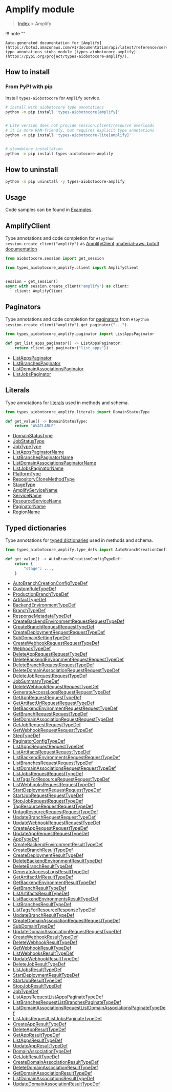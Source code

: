 # Amplify module

> [Index](../README.md) > Amplify


!!! note ""

    Auto-generated documentation for [Amplify](https://boto3.amazonaws.com/v1/documentation/api/latest/reference/services/amplify.html#Amplify)
    type annotations stubs module [types-aiobotocore-amplify](https://pypi.org/project/types-aiobotocore-amplify/).

## How to install



### From PyPI with pip

Install `types-aiobotocore` for `Amplify` service.

```bash
# install with aiobotocore type annotations
python -m pip install 'types-aiobotocore[amplify]'


# Lite version does not provide session.client/resource overloads
# it is more RAM-friendly, but requires explicit type annotations
python -m pip install 'types-aiobotocore-lite[amplify]'


# standalone installation
python -m pip install types-aiobotocore-amplify
```



## How to uninstall

```bash
python -m pip uninstall -y types-aiobotocore-amplify
```

## Usage

Code samples can be found in [Examples](./usage.md).

## AmplifyClient

Type annotations and code completion for  `#!python session.create_client("amplify")` as [AmplifyClient](./client.md)
[:material-aws: boto3 documentation](https://boto3.amazonaws.com/v1/documentation/api/latest/reference/services/amplify.html#Amplify.Client)

```python title="Usage example"
from aiobotocore.session import get_session

from types_aiobotocore_amplify.client import AmplifyClient


session = get_session()
async with session.create_client("amplify") as client:
    client: AmplifyClient
```


## Paginators

Type annotations and code completion for
[paginators](./paginators.md)
from `#!python session.create_client("amplify").get_paginator("...")`.

```python title="Usage example"
from types_aiobotocore_amplify.paginator import ListAppsPaginator

def get_list_apps_paginator() -> ListAppsPaginator:
    return client.get_paginator("list_apps"))
```

- [ListAppsPaginator](./paginators.md#listappspaginator)
- [ListBranchesPaginator](./paginators.md#listbranchespaginator)
- [ListDomainAssociationsPaginator](./paginators.md#listdomainassociationspaginator)
- [ListJobsPaginator](./paginators.md#listjobspaginator)








## Literals

Type annotations for [literals](./literals.md) used in methods and schema.

```python title="Usage example"
from types_aiobotocore_amplify.literals import DomainStatusType

def get_value() -> DomainStatusType:
    return "AVAILABLE"
```

- [DomainStatusType](./literals.md#domainstatustype)
- [JobStatusType](./literals.md#jobstatustype)
- [JobTypeType](./literals.md#jobtypetype)
- [ListAppsPaginatorName](./literals.md#listappspaginatorname)
- [ListBranchesPaginatorName](./literals.md#listbranchespaginatorname)
- [ListDomainAssociationsPaginatorName](./literals.md#listdomainassociationspaginatorname)
- [ListJobsPaginatorName](./literals.md#listjobspaginatorname)
- [PlatformType](./literals.md#platformtype)
- [RepositoryCloneMethodType](./literals.md#repositoryclonemethodtype)
- [StageType](./literals.md#stagetype)
- [AmplifyServiceName](./literals.md#amplifyservicename)
- [ServiceName](./literals.md#servicename)
- [ResourceServiceName](./literals.md#resourceservicename)
- [PaginatorName](./literals.md#paginatorname)
- [RegionName](./literals.md#regionname)




## Typed dictionaries

Type annotations for [typed dictionaries](./type_defs.md) used in methods and schema.

```python title="Usage example"
from types_aiobotocore_amplify.type_defs import AutoBranchCreationConfigTypeDef

def get_value() -> AutoBranchCreationConfigTypeDef:
    return {
        "stage": ...,
    }
```

- [AutoBranchCreationConfigTypeDef](./type_defs.md#autobranchcreationconfigtypedef)
- [CustomRuleTypeDef](./type_defs.md#customruletypedef)
- [ProductionBranchTypeDef](./type_defs.md#productionbranchtypedef)
- [ArtifactTypeDef](./type_defs.md#artifacttypedef)
- [BackendEnvironmentTypeDef](./type_defs.md#backendenvironmenttypedef)
- [BranchTypeDef](./type_defs.md#branchtypedef)
- [ResponseMetadataTypeDef](./type_defs.md#responsemetadatatypedef)
- [CreateBackendEnvironmentRequestRequestTypeDef](./type_defs.md#createbackendenvironmentrequestrequesttypedef)
- [CreateBranchRequestRequestTypeDef](./type_defs.md#createbranchrequestrequesttypedef)
- [CreateDeploymentRequestRequestTypeDef](./type_defs.md#createdeploymentrequestrequesttypedef)
- [SubDomainSettingTypeDef](./type_defs.md#subdomainsettingtypedef)
- [CreateWebhookRequestRequestTypeDef](./type_defs.md#createwebhookrequestrequesttypedef)
- [WebhookTypeDef](./type_defs.md#webhooktypedef)
- [DeleteAppRequestRequestTypeDef](./type_defs.md#deleteapprequestrequesttypedef)
- [DeleteBackendEnvironmentRequestRequestTypeDef](./type_defs.md#deletebackendenvironmentrequestrequesttypedef)
- [DeleteBranchRequestRequestTypeDef](./type_defs.md#deletebranchrequestrequesttypedef)
- [DeleteDomainAssociationRequestRequestTypeDef](./type_defs.md#deletedomainassociationrequestrequesttypedef)
- [DeleteJobRequestRequestTypeDef](./type_defs.md#deletejobrequestrequesttypedef)
- [JobSummaryTypeDef](./type_defs.md#jobsummarytypedef)
- [DeleteWebhookRequestRequestTypeDef](./type_defs.md#deletewebhookrequestrequesttypedef)
- [GenerateAccessLogsRequestRequestTypeDef](./type_defs.md#generateaccesslogsrequestrequesttypedef)
- [GetAppRequestRequestTypeDef](./type_defs.md#getapprequestrequesttypedef)
- [GetArtifactUrlRequestRequestTypeDef](./type_defs.md#getartifacturlrequestrequesttypedef)
- [GetBackendEnvironmentRequestRequestTypeDef](./type_defs.md#getbackendenvironmentrequestrequesttypedef)
- [GetBranchRequestRequestTypeDef](./type_defs.md#getbranchrequestrequesttypedef)
- [GetDomainAssociationRequestRequestTypeDef](./type_defs.md#getdomainassociationrequestrequesttypedef)
- [GetJobRequestRequestTypeDef](./type_defs.md#getjobrequestrequesttypedef)
- [GetWebhookRequestRequestTypeDef](./type_defs.md#getwebhookrequestrequesttypedef)
- [StepTypeDef](./type_defs.md#steptypedef)
- [PaginatorConfigTypeDef](./type_defs.md#paginatorconfigtypedef)
- [ListAppsRequestRequestTypeDef](./type_defs.md#listappsrequestrequesttypedef)
- [ListArtifactsRequestRequestTypeDef](./type_defs.md#listartifactsrequestrequesttypedef)
- [ListBackendEnvironmentsRequestRequestTypeDef](./type_defs.md#listbackendenvironmentsrequestrequesttypedef)
- [ListBranchesRequestRequestTypeDef](./type_defs.md#listbranchesrequestrequesttypedef)
- [ListDomainAssociationsRequestRequestTypeDef](./type_defs.md#listdomainassociationsrequestrequesttypedef)
- [ListJobsRequestRequestTypeDef](./type_defs.md#listjobsrequestrequesttypedef)
- [ListTagsForResourceRequestRequestTypeDef](./type_defs.md#listtagsforresourcerequestrequesttypedef)
- [ListWebhooksRequestRequestTypeDef](./type_defs.md#listwebhooksrequestrequesttypedef)
- [StartDeploymentRequestRequestTypeDef](./type_defs.md#startdeploymentrequestrequesttypedef)
- [StartJobRequestRequestTypeDef](./type_defs.md#startjobrequestrequesttypedef)
- [StopJobRequestRequestTypeDef](./type_defs.md#stopjobrequestrequesttypedef)
- [TagResourceRequestRequestTypeDef](./type_defs.md#tagresourcerequestrequesttypedef)
- [UntagResourceRequestRequestTypeDef](./type_defs.md#untagresourcerequestrequesttypedef)
- [UpdateBranchRequestRequestTypeDef](./type_defs.md#updatebranchrequestrequesttypedef)
- [UpdateWebhookRequestRequestTypeDef](./type_defs.md#updatewebhookrequestrequesttypedef)
- [CreateAppRequestRequestTypeDef](./type_defs.md#createapprequestrequesttypedef)
- [UpdateAppRequestRequestTypeDef](./type_defs.md#updateapprequestrequesttypedef)
- [AppTypeDef](./type_defs.md#apptypedef)
- [CreateBackendEnvironmentResultTypeDef](./type_defs.md#createbackendenvironmentresulttypedef)
- [CreateBranchResultTypeDef](./type_defs.md#createbranchresulttypedef)
- [CreateDeploymentResultTypeDef](./type_defs.md#createdeploymentresulttypedef)
- [DeleteBackendEnvironmentResultTypeDef](./type_defs.md#deletebackendenvironmentresulttypedef)
- [DeleteBranchResultTypeDef](./type_defs.md#deletebranchresulttypedef)
- [GenerateAccessLogsResultTypeDef](./type_defs.md#generateaccesslogsresulttypedef)
- [GetArtifactUrlResultTypeDef](./type_defs.md#getartifacturlresulttypedef)
- [GetBackendEnvironmentResultTypeDef](./type_defs.md#getbackendenvironmentresulttypedef)
- [GetBranchResultTypeDef](./type_defs.md#getbranchresulttypedef)
- [ListArtifactsResultTypeDef](./type_defs.md#listartifactsresulttypedef)
- [ListBackendEnvironmentsResultTypeDef](./type_defs.md#listbackendenvironmentsresulttypedef)
- [ListBranchesResultTypeDef](./type_defs.md#listbranchesresulttypedef)
- [ListTagsForResourceResponseTypeDef](./type_defs.md#listtagsforresourceresponsetypedef)
- [UpdateBranchResultTypeDef](./type_defs.md#updatebranchresulttypedef)
- [CreateDomainAssociationRequestRequestTypeDef](./type_defs.md#createdomainassociationrequestrequesttypedef)
- [SubDomainTypeDef](./type_defs.md#subdomaintypedef)
- [UpdateDomainAssociationRequestRequestTypeDef](./type_defs.md#updatedomainassociationrequestrequesttypedef)
- [CreateWebhookResultTypeDef](./type_defs.md#createwebhookresulttypedef)
- [DeleteWebhookResultTypeDef](./type_defs.md#deletewebhookresulttypedef)
- [GetWebhookResultTypeDef](./type_defs.md#getwebhookresulttypedef)
- [ListWebhooksResultTypeDef](./type_defs.md#listwebhooksresulttypedef)
- [UpdateWebhookResultTypeDef](./type_defs.md#updatewebhookresulttypedef)
- [DeleteJobResultTypeDef](./type_defs.md#deletejobresulttypedef)
- [ListJobsResultTypeDef](./type_defs.md#listjobsresulttypedef)
- [StartDeploymentResultTypeDef](./type_defs.md#startdeploymentresulttypedef)
- [StartJobResultTypeDef](./type_defs.md#startjobresulttypedef)
- [StopJobResultTypeDef](./type_defs.md#stopjobresulttypedef)
- [JobTypeDef](./type_defs.md#jobtypedef)
- [ListAppsRequestListAppsPaginateTypeDef](./type_defs.md#listappsrequestlistappspaginatetypedef)
- [ListBranchesRequestListBranchesPaginateTypeDef](./type_defs.md#listbranchesrequestlistbranchespaginatetypedef)
- [ListDomainAssociationsRequestListDomainAssociationsPaginateTypeDef](./type_defs.md#listdomainassociationsrequestlistdomainassociationspaginatetypedef)
- [ListJobsRequestListJobsPaginateTypeDef](./type_defs.md#listjobsrequestlistjobspaginatetypedef)
- [CreateAppResultTypeDef](./type_defs.md#createappresulttypedef)
- [DeleteAppResultTypeDef](./type_defs.md#deleteappresulttypedef)
- [GetAppResultTypeDef](./type_defs.md#getappresulttypedef)
- [ListAppsResultTypeDef](./type_defs.md#listappsresulttypedef)
- [UpdateAppResultTypeDef](./type_defs.md#updateappresulttypedef)
- [DomainAssociationTypeDef](./type_defs.md#domainassociationtypedef)
- [GetJobResultTypeDef](./type_defs.md#getjobresulttypedef)
- [CreateDomainAssociationResultTypeDef](./type_defs.md#createdomainassociationresulttypedef)
- [DeleteDomainAssociationResultTypeDef](./type_defs.md#deletedomainassociationresulttypedef)
- [GetDomainAssociationResultTypeDef](./type_defs.md#getdomainassociationresulttypedef)
- [ListDomainAssociationsResultTypeDef](./type_defs.md#listdomainassociationsresulttypedef)
- [UpdateDomainAssociationResultTypeDef](./type_defs.md#updatedomainassociationresulttypedef)

